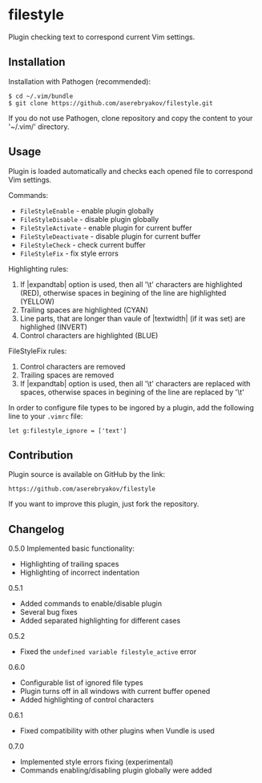 filestyle
=========

Plugin checking text to correspond current Vim settings.

Installation
------------

Installation with Pathogen (recommended):

    $ cd ~/.vim/bundle
    $ git clone https://github.com/aserebryakov/filestyle.git

If you do not use Pathogen, clone repository and copy the content to
your '~/.vim/' directory.


Usage
-----

Plugin is loaded automatically and checks each opened file to correspond
Vim settings.

Commands:

  * `FileStyleEnable`     - enable plugin globally
  * `FileStyleDisable`    - disable plugin globally
  * `FileStyleActivate`   - enable plugin for current buffer
  * `FileStyleDeactivate` - disable plugin for current buffer
  * `FileStyleCheck`      - check current buffer
  * `FileStyleFix`        - fix style errors

Highlighting rules:

1. If |expandtab| option is used, then all '\t' characters are highlighted
   (RED), otherwise spaces in begining of the line are highlighted (YELLOW)
1. Trailing spaces are highlighted (CYAN)
1. Line parts, that are longer than vaule of |textwidth| (if it was set)
   are highlighed (INVERT)
1. Control characters are highlighted (BLUE)

FileStyleFix rules:

1. Control characters are removed
1. Trailing spaces are removed
1. If |expandtab| option is used, then all '\t' characters are replaced
   with spaces, otherwise spaces in begining of the line are replaced by '\t'


In order to configure file types to be ingored by a plugin, add the
following line to your `.vimrc` file:

    let g:filestyle_ignore = ['text']


Contribution
------------

Plugin source is available on GitHub by the link:

    https://github.com/aserebryakov/filestyle

If you want to improve this plugin, just fork the repository.


Changelog
---------

0.5.0 Implemented basic functionality:

* Highlighting of trailing spaces
* Highlighting of incorrect indentation

0.5.1

* Added commands to enable/disable plugin
* Several bug fixes
* Added separated highlighting for different cases

0.5.2

* Fixed the `undefined variable filestyle_active` error

0.6.0

* Configurable list of ignored file types
* Plugin turns off in all windows with current buffer opened
* Added highlighting of control characters

0.6.1

* Fixed compatibility with other plugins when Vundle is used

0.7.0

* Implemented style errors fixing (experimental)
* Commands enabling/disabling plugin globally were added
